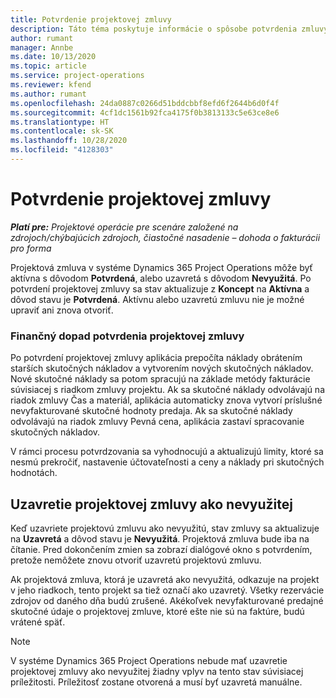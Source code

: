 ```yaml
---
title: Potvrdenie projektovej zmluvy
description: Táto téma poskytuje informácie o spôsobe potvrdenia zmluvy v aplikácii Project Operations.
author: rumant
manager: Annbe
ms.date: 10/13/2020
ms.topic: article
ms.service: project-operations
ms.reviewer: kfend
ms.author: rumant
ms.openlocfilehash: 24da0887c0266d51bddcbbf8efd6f2644b6d0f4f
ms.sourcegitcommit: 4cf1dc1561b92fca4175f0b3813133c5e63ce8e6
ms.translationtype: HT
ms.contentlocale: sk-SK
ms.lasthandoff: 10/28/2020
ms.locfileid: "4128303"
---
```

# <a name="confirm-a-project-contract"></a>Potvrdenie projektovej zmluvy

_**Platí pre:** Projektové operácie pre scenáre založené na zdrojoch/chýbajúcich zdrojoch, čiastočné nasadenie – dohoda o fakturácii pro forma_

Projektová zmluva v systéme Dynamics 365 Project Operations môže byť aktívna s dôvodom **Potvrdená**, alebo uzavretá s dôvodom **Nevyužitá**. Po potvrdení projektovej zmluvy sa stav aktualizuje z **Koncept** na **Aktívna** a dôvod stavu je **Potvrdená**. Aktívnu alebo uzavretú zmluvu nie je možné upraviť ani znova otvoriť. 

### <a name="financial-impact-of-confirming-a-project-contract"></a>Finančný dopad potvrdenia projektovej zmluvy

Po potvrdení projektovej zmluvy aplikácia prepočíta náklady obrátením starších skutočných nákladov a vytvorením nových skutočných nákladov. Nové skutočné náklady sa potom spracujú na základe metódy fakturácie súvisiacej s riadkom zmluvy projektu. Ak sa skutočné náklady odvolávajú na riadok zmluvy Čas a materiál, aplikácia automaticky znova vytvorí príslušné nevyfakturované skutočné hodnoty predaja. Ak sa skutočné náklady odvolávajú na riadok zmluvy Pevná cena, aplikácia zastaví spracovanie skutočných nákladov.

V rámci procesu potvrdzovania sa vyhodnocujú a aktualizujú limity, ktoré sa nesmú prekročiť, nastavenie účtovateľnosti a ceny a náklady pri skutočných hodnotách.

## <a name="close-a-project-contract-as-lost"></a>Uzavretie projektovej zmluvy ako nevyužitej

Keď uzavriete projektovú zmluvu ako nevyužitú, stav zmluvy sa aktualizuje na **Uzavretá** a dôvod stavu je **Nevyužitá**. Projektová zmluva bude iba na čítanie. Pred dokončením zmien sa zobrazí dialógové okno s potvrdením, pretože nemôžete znovu otvoriť uzavretú projektovú zmluvu.

Ak projektová zmluva, ktorá je uzavretá ako nevyužitá, odkazuje na projekt v jeho riadkoch, tento projekt sa tiež označí ako uzavretý. Všetky rezervácie zdrojov od daného dňa budú zrušené. Akékoľvek nevyfakturované predajné skutočné údaje o projektovej zmluve, ktoré ešte nie sú na faktúre, budú vrátené späť.

> [!NOTE]
> V systéme Dynamics 365 Project Operations nebude mať uzavretie projektovej zmluvy ako nevyužitej žiadny vplyv na tento stav súvisiacej príležitosti. Príležitosť zostane otvorená a musí byť uzavretá manuálne.

